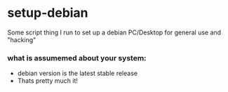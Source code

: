 # setup-debian
Some script thing I run to set up
a debian PC/Desktop for general use
and "hacking"

### what is assumemed about your system:

+ debian version is the latest stable release
+ Thats pretty much it!



